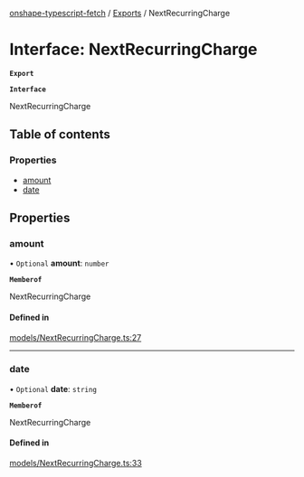 [onshape-typescript-fetch](../README.md) / [Exports](../modules.md) / NextRecurringCharge

# Interface: NextRecurringCharge

**`Export`**

**`Interface`**

NextRecurringCharge

## Table of contents

### Properties

- [amount](NextRecurringCharge.md#amount)
- [date](NextRecurringCharge.md#date)

## Properties

### amount

• `Optional` **amount**: `number`

**`Memberof`**

NextRecurringCharge

#### Defined in

[models/NextRecurringCharge.ts:27](https://github.com/toebes/onshape-typescript-fetch/blob/3e11ae1/models/NextRecurringCharge.ts#L27)

___

### date

• `Optional` **date**: `string`

**`Memberof`**

NextRecurringCharge

#### Defined in

[models/NextRecurringCharge.ts:33](https://github.com/toebes/onshape-typescript-fetch/blob/3e11ae1/models/NextRecurringCharge.ts#L33)
